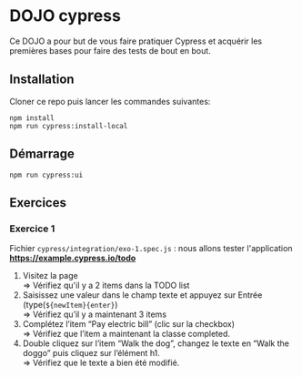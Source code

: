 # DOJO cypress
Ce DOJO a pour but de vous faire pratiquer Cypress et acquérir les premières bases pour faire des tests de bout en bout.

## Installation
Cloner ce repo puis lancer les commandes suivantes:

```
npm install
npm run cypress:install-local
```

## Démarrage
```
npm run cypress:ui
```

## Exercices
### Exercice 1
Fichier `cypress/integration/exo-1.spec.js` : nous allons tester l'application **https://example.cypress.io/todo**
1. Visitez la page
   <br/>⇒ Vérifiez qu'il y a 2 items dans la TODO list
2. Saisissez une valeur dans le champ texte et appuyez sur Entrée (type(`${newItem}{enter}`)
   <br/>⇒ Vérifiez qu’il y a maintenant 3 items
3. Complétez l’item “Pay electric bill” (clic sur la checkbox)
   <br/>⇒ Vérifiez que l’item a maintenant la classe completed.
4. Double cliquez sur l’item “Walk the dog”, changez le texte en “Walk the doggo” puis cliquez sur l’élément h1.
   <br/>⇒ Vérifiez que le texte a bien été modifié.
